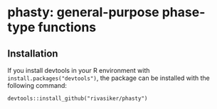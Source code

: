 # phasty: general-purpose phase-type functions

## Installation

If you install devtools in your R environment with `install.packages("devtools")`, the package can be installed with the following command:

```
devtools::install_github("rivasiker/phasty")
```
